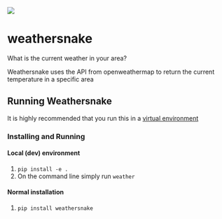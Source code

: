 ![](https://travis-ci.org/ericcheatham/weathersnake.svg?branch=master)

# weathersnake
What is the current weather in your area?

Weathersnake uses the API from openweathermap to return the current temperature in a specific area

## Running Weathersnake
It is highly recommended that you run this in a [virtual environment](https://virtualenvwrapper.readthedocs.io/en/latest/#)

### Installing and Running
#### Local (dev) environment
1. `pip install -e .`
2. On the command line simply run  `weather`

#### Normal installation
1. `pip install weathersnake`
